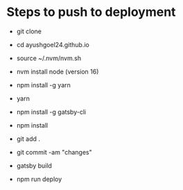 # Steps to push to deployment

- git clone

- cd ayushgoel24.github.io

- source ~/.nvm/nvm.sh

- nvm install node (version 16)

- npm install -g yarn

- yarn

- npm install -g gatsby-cli

- npm install

- git add .

- git commit -am "changes"

- gatsby build

- npm run deploy
